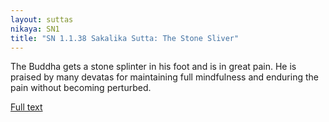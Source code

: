 ```yaml
---
layout: suttas
nikaya: SN1
title: "SN 1.1.38 Sakalika Sutta: The Stone Sliver"
---
```


The Buddha gets a stone splinter in his foot and is in great pain. He is praised by many devatas for maintaining full mindfulness and enduring the pain without becoming perturbed.

[Full text](https://www.dhammatalks.org/suttas/SN/SN1_38.html)
